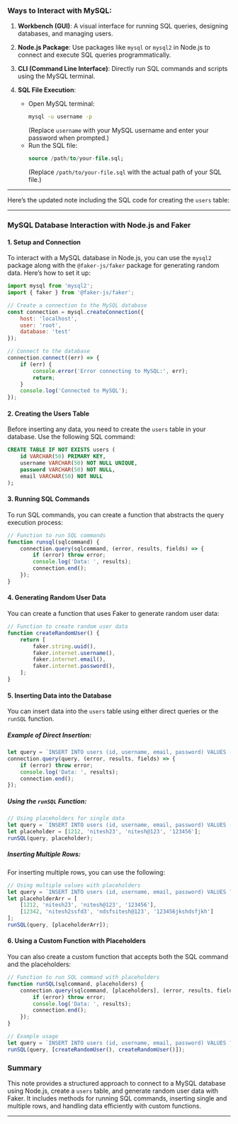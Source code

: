 ### Ways to Interact with MySQL:

1. **Workbench (GUI)**: A visual interface for running SQL queries, designing databases, and managing users.

2. **Node.js Package**: Use packages like `mysql` or `mysql2` in Node.js to connect and execute SQL queries programmatically.

3. **CLI (Command Line Interface)**: Directly run SQL commands and scripts using the MySQL terminal.

4. **SQL File Execution**:
   - Open MySQL terminal:
     ```bash
     mysql -u username -p
     ```
     (Replace `username` with your MySQL username and enter your password when prompted.)
   - Run the SQL file:
     ```sql
     source /path/to/your-file.sql;
     ```
     (Replace `/path/to/your-file.sql` with the actual path of your SQL file.)

---
Here’s the updated note including the SQL code for creating the `users` table:

---

### MySQL Database Interaction with Node.js and Faker

#### 1. **Setup and Connection**
To interact with a MySQL database in Node.js, you can use the `mysql2` package along with the `@faker-js/faker` package for generating random data. Here’s how to set it up:

```javascript
import mysql from 'mysql2';
import { faker } from '@faker-js/faker';

// Create a connection to the MySQL database
const connection = mysql.createConnection({
    host: 'localhost',
    user: 'root', 
    database: 'test' 
});

// Connect to the database
connection.connect((err) => {
    if (err) {
        console.error('Error connecting to MySQL:', err);
        return;
    }
    console.log('Connected to MySQL');
});
```

#### 2. **Creating the Users Table**
Before inserting any data, you need to create the `users` table in your database. Use the following SQL command:

```sql
CREATE TABLE IF NOT EXISTS users (
    id VARCHAR(50) PRIMARY KEY,
    username VARCHAR(50) NOT NULL UNIQUE,
    password VARCHAR(50) NOT NULL,
    email VARCHAR(50) NOT NULL
);
```

#### 3. **Running SQL Commands**
To run SQL commands, you can create a function that abstracts the query execution process:

```javascript
// Function to run SQL commands
function runsql(sqlcommand) {
    connection.query(sqlcommand, (error, results, fields) => {
        if (error) throw error;
        console.log('Data: ', results);
        connection.end();
    });
}
```

#### 4. **Generating Random User Data**
You can create a function that uses Faker to generate random user data:

```javascript
// Function to create random user data
function createRandomUser() {
    return [
        faker.string.uuid(),
        faker.internet.username(), 
        faker.internet.email(),
        faker.internet.password(),
    ];
}
```

#### 5. **Inserting Data into the Database**
You can insert data into the `users` table using either direct queries or the `runSQL` function.

##### **Example of Direct Insertion:**
```javascript
let query = `INSERT INTO users (id, username, email, password) VALUES (1223,"nitesh23","nitesh@123","123456")`;
connection.query(query, (error, results, fields) => {
    if (error) throw error;
    console.log('Data: ', results);
    connection.end();
});
```

##### **Using the `runSQL` Function:**
```javascript
// Using placeholders for single data
let query = `INSERT INTO users (id, username, email, password) VALUES (?, ?, ?, ?)`;
let placeholder = [1212, 'nitesh23', 'nitesh@123', '123456'];
runSQL(query, placeholder);
```

##### **Inserting Multiple Rows:**
For inserting multiple rows, you can use the following:

```javascript
// Using multiple values with placeholders
let query = `INSERT INTO users (id, username, email, password) VALUES ?`;
let placeholderArr = [
    [1212, 'nitesh23', 'nitesh@123', '123456'],
    [12342, 'nitesh2ssfd3', 'ndsfsitesh@123', '123456jkshdsfjkh']
];
runSQL(query, [placeholderArr]);
```

#### 6. **Using a Custom Function with Placeholders**
You can also create a custom function that accepts both the SQL command and the placeholders:

```javascript
// Function to run SQL command with placeholders
function runSQL(sqlcommand, placeholders) {
    connection.query(sqlcommand, [placeholders], (error, results, fields) => {
        if (error) throw error;
        console.log('Data: ', results);
        connection.end();
    });
}

// Example usage
let query = `INSERT INTO users (id, username, email, password) VALUES ?`;
runSQL(query, [createRandomUser(), createRandomUser()]);
```

### Summary
This note provides a structured approach to connect to a MySQL database using Node.js, create a `users` table, and generate random user data with Faker. It includes methods for running SQL commands, inserting single and multiple rows, and handling data efficiently with custom functions.

--- 
